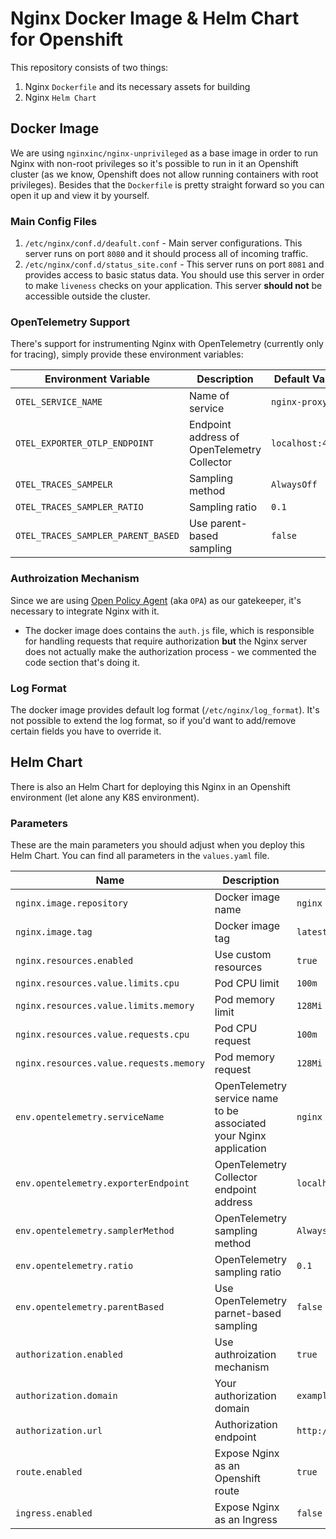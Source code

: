 
# Nginx Docker Image & Helm Chart for Openshift

This repository consists of two things:
1. Nginx `Dockerfile` and its necessary assets for building
2. Nginx `Helm Chart` 


## Docker Image
We are using `nginxinc/nginx-unprivileged` as a base image in order to run Nginx with non-root privileges so it's possible to run in it an Openshift cluster (as we know, Openshift does not allow running containers with root privileges).
Besides that the `Dockerfile` is pretty straight forward so you can open it up and view it by yourself.

### Main Config Files
1. `/etc/nginx/conf.d/deafult.conf` - Main server configurations. This server runs on port `8080` and it should process all of incoming traffic.
2. `/etc/nginx/conf.d/status_site.conf` - This server runs on port `8081` and provides access to basic status data. You should use this server in order to make `liveness` checks on your application. This server **should not** be accessible outside the cluster.

### OpenTelemetry Support
There's support for instrumenting Nginx with OpenTelemetry (currently only for tracing), simply provide these environment variables:

| Environment Variable | Description | Default Value |
| ---------------------------- | ---------------------------------------------- | ---- |
| `OTEL_SERVICE_NAME` | Name of service | `nginx-proxy` |
| `OTEL_EXPORTER_OTLP_ENDPOINT` | Endpoint address of OpenTelemetry Collector | `localhost:4317` |
| `OTEL_TRACES_SAMPELR` | Sampling method | `AlwaysOff` |
| `OTEL_TRACES_SAMPLER_RATIO` | Sampling ratio | `0.1` |
| `OTEL_TRACES_SAMPLER_PARENT_BASED` | Use parent-based sampling | `false` |

### Authroization Mechanism 
Since we are using [Open Policy Agent](https://www.openpolicyagent.org/) (aka `OPA`) as our gatekeeper, it's necessary to integrate Nginx with it. 
* The docker image does contains the `auth.js` file, which is responsible for handling requests that require authorization **but** the Nginx server does not actually make the authorization process - we commented the code section that's doing it.

### Log Format
The docker image provides default log format  (`/etc/nginx/log_format`). It's not possible to extend the log format, so if you'd want to add/remove certain fields you have to override it.


## Helm Chart
There is also an Helm Chart for deploying this Nginx in an Openshift environment (let alone any K8S environment).
 
### Parameters
These are the main parameters you should adjust when you deploy this Helm Chart. You can find all parameters in the `values.yaml` file.

| Name | Description | Value |
| ------------------------------------ | ----------------------------------------------------------- | ------- |
`nginx.image.repository` | Docker image name | `nginx`
`nginx.image.tag` | Docker image tag | `latest`
`nginx.resources.enabled` | Use custom resources | `true`
`nginx.resources.value.limits.cpu` | Pod CPU limit | `100m`
`nginx.resources.value.limits.memory` | Pod memory limit | `128Mi`
`nginx.resources.value.requests.cpu` | Pod CPU request | `100m`
`nginx.resources.value.requests.memory` | Pod memory request | `128Mi`
`env.opentelemetry.serviceName` | OpenTelemetry service name to be associated your Nginx application | `nginx`
`env.opentelemetry.exporterEndpoint` | OpenTelemetry Collector endpoint address | `localhost:4317`
`env.opentelemetry.samplerMethod` | OpenTelemetry sampling method | `AlwaysOff`
`env.opentelemetry.ratio` | OpenTelemetry sampling ratio | `0.1`
`env.opentelemetry.parentBased` | Use OpenTelemetry parnet-based sampling | `false`
`authorization.enabled` | Use authroization mechanism | `true`
`authorization.domain` | Your authorization domain | `example`
`authorization.url` | Authorization endpoint | `http://localhost:8181/v1/data/http/authz/decision`
`route.enabled` | Expose Nginx as an Openshift route | `true`
`ingress.enabled` | Expose Nginx as an Ingress | `false`
